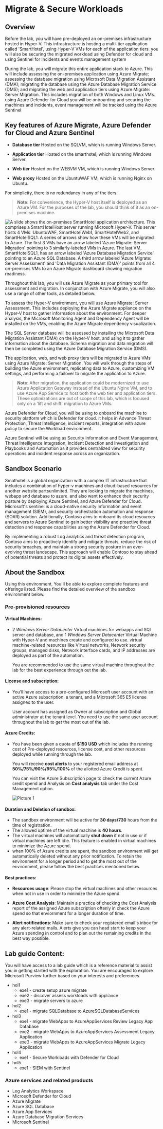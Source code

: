 # Migrate & Secure Workloads  

## Overview

Before the lab, you will have pre-deployed an on-premises infrastructure hosted in Hyper-V.  This infrastructure is hosting a multi-tier application called 'SmartHotel', using Hyper-V VMs for each of the application tiers. you will also be securing the migrated workload using Defender for cloud and using Sentinel for Incidents and events management system

During the lab, you will migrate this entire application stack to Azure. This will include assessing the on-premises application using Azure Migrate; assessing the database migration using Microsoft Data Migration Assistant (DMA); migrating the database using the Azure Database Migration Service (DMS); and migrating the web and application tiers using Azure Migrate: Server Migration. This includes migration of both Windows and Linux VMs. using Azure Defender for Cloud you will be onboarding and securing the machines and incidents, event management will be tracked using the Azure Sentinel 

## Key features of Azure Migrate, Azure Defender for Cloud and Azure Sentinel

- **Database tier** Hosted on the SQLVM, which is running Windows Server.

- **Application tier** Hosted on the smarthotel, which is running Windows Server.

- **Web tier** Hosted on the WEBVM VM, which is running Windows Server.

- **Web proxy** Hosted on the  UbuntuWAF VM, which is running Nginx on Ubuntu.

For simplicity, there is no redundancy in any of the tiers.

>**Note:** For convenience, the Hyper-V host itself is deployed as an Azure VM. For the purposes of the lab, you should think of it as an on-premises machine.

![A slide shows the on-premises SmartHotel application architecture. This comprises a SmartHotelHost server running Microsoft Hyper-V. This server hosts 4 VMs: UbuntuWAF, SmartHotelWeb1, SmartHotelWeb2, and SmartHotelSQL1. A series of arrows show how these VMs will be migrated to Azure. The first 3 VMs have an arrow labeled 'Azure Migrate: Server Migration' pointing to 3 similarly-labeled VMs in Azure. The last VM, SmartHotelSQL1, has an arrow labeled 'Azure Database Migration Service' pointing to an Azure SQL Database. A third arrow labeled 'Azure Migrate: Server Assessment' and 'Data Migration Assistant (DMA)' points from all 4 on-premises VMs to an Azure Migrate dashboard showing migration readiness.](Images/overview.png "SmartHotel Migration Overview")

Throughout this lab, you will use Azure Migrate as your primary tool for assessment and migration. In conjunction with Azure Migrate, you will also use a range of other tools, as detailed below.

To assess the Hyper-V environment, you will use Azure Migrate: Server Assessment. This includes deploying the Azure Migrate appliance on the Hyper-V host to gather information about the environment. For deeper analysis, the Microsoft Monitoring Agent and Dependency Agent will be installed on the VMs, enabling the Azure Migrate dependency visualization.

The SQL Server database will be assessed by installing the Microsoft Data Migration Assistant (DMA) on the Hyper-V host, and using it to gather information about the database. Schema migration and data migration will then be completed using the Azure Database Migration Service (DMS).

The application, web, and web proxy tiers will be migrated to Azure VMs using Azure Migrate: Server Migration. You will walk through the steps of building the Azure environment, replicating data to Azure, customizing VM settings, and performing a failover to migrate the application to Azure.

> **Note**: After migration, the application could be modernized to use Azure Application Gateway instead of the Ubuntu Nginx VM, and to use Azure App Service to host both the web tier and application tiers. These optimizations are out of scope of this lab, which is focused only on a 'lift and shift' migration to Azure VMs.

Azure Defender for Cloud, you will be using to onboard the machine to security platform which is Defender for cloud. it helps in Advance Threat Protection, Threat Intelligence, incident reports, integration with azure policy to secure the Workload environment.

Azure Sentinel will be using as Security Information and Event Management, Threat Intelligence Integration, Incident Detection and Investigation and Playbooks and Automation as it provides centralized view for security operations and incident response across an organization.


## Sandbox Scenario

Smathotel is a global organization with a complex IT infrastructure that includes a combination of hyper-v machines and cloud-based resources for another website partsunlimited. They are looking to migrate the machines, webapp and database to azure. and also want to enhance their security posture by deploying Azure Sentinel, and Azure Defender for Cloud. Microsoft's  sentinel is a cloud-native security information and event management (SIEM), and security orchestration automation and response (SOAR) solution. Additionally, Contoso aims to onboard its cloud resources and servers to Azure Sentinel to gain better visibility and proactive threat detection and response capabilities using the Azure Defender for Cloud.

By implementing a robust Log analytics and threat detection program, Contoso aims to proactively identify and mitigate threats, reduce the risk of security breaches, and maintain a strong security posture in an ever-evolving threat landscape. This approach will enable Contoso to stay ahead of potential threats and protect its digital assets effectively.

## About the Sandbox

Using this environment, You'll be able to explore complete features and offerings listed. Please find the detailed overview of the sandbox environment below.

### Pre-provisioned resources

#### **Virtual Machines**: 

- 2 *Windows Server Datacenter* Virtual machines for webapps and SQl server and database, and 1 *Windows Server Datacenter* Virtual Machine with Hyper-V and machines create and configured to use. virtual machine-related resources like Virtual networks, Network security groups, managed disks, Network interface cards, and IP addresses are deployed as part of the automation.

  You are recommended to use the same virtual machine throughout the lab for the best experience through out the lab.

#### **License and subscription**: 

- You'll have access to a pre-configured Microsoft user account with an active Azure subscription, a tenant, and a Microsoft 365 E5 license assigned to the user. 
   
  User account has assigned as Owner at subscription and Global administrator at the tenant level. You need to use the same user account throughout the lab to get the most out of the lab. 

#### **Azure Credits**: 

- You have been given a quota of **$150 USD** which includes the running cost of Pre-deployed resources, license cost, and other resources deployed while running through the lab.

  You will receive **cost alerts** to your registered email address at **50%/75%/90%/95%/100%** of the allotted Azure Credit is spent.

  You can visit the Azure Subscription page to check the current Azure credit spend and Analysis on **Cost analysis** tab under the Cost Management option.

  ![Picture 1](Images/o1.jpg)

#### **Duration and Deletion of sandbox**:  

- The sandbox environment will be active for **30 days/730** hours from the time of registration. 
- The allowed uptime of the virtual machine is **40 hours**.
- The virtual machines will automatically **shut down** if not in use or if virtual machines are left idle. This feature is enabled in virtual machines to minimize the Azure spend.
- when 100% of Azure credits are spent, the sandbox environment will get automatically deleted without any prior notification. To retain the environment for a longer period and to get the most out of the environment, please follow the best practices mentioned below.

#### **Best practices**: 

- **Resources usage**: Please stop the virtual machines and other resources when not in use in order to minimize the Azure spend.

- **Azure Cost Analysis**: Maintain a practice of checking the Cost Analysis report of the assigned Azure subscription oftenly in check the Azure spend so that enviornment for a longer duration of time.

- **Alert notifications**: Make sure to check your registered email's inbox for any alert-related mails. Alerts give you can head start to keep your Azure spending in control and to plan out the remaining credits in the best way possible.

## Lab guide Content:

You will have access to a lab guide which is a reference material to assist you in getting started with the exploration. You are encouraged to explore Microsoft Purview further based on your interests and preferences.

- hol1
  - exe1 - create setup azure migrate
  - exe2 - discover assess workloads with appliance
  - exe3 - migrate servers to azure
- hol2
  - exe1 - migrate SQLDatabase to AzureSQLDatabaseServices 
- hol3
  - exe1 - migrate WebApps to AzureAppServices Review Legacy App Database
  - exe2 - migrate WebApps to AzureAppServices Assessment Legacy Application
  - exe3 - migrate WebApps to AzureAppServices Migrate Legacy Application
- hol4
  - exe1 - Secure Workloads with Defender for Cloud
- hol5
  - exe1 - SIEM with Sentinel

### Azure services and related products

- Log Analytics Workspace
- Microsoft Defender for Cloud
- Azure Migrate
- Azure SQL Database
- Azure App Services
- Azure Database Migration Services
- Microsoft Sentinel
